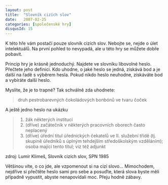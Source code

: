 ```yaml
---
layout: post
title:  "Slovník cizích slov"
date:   2007-02-25
categories: [společenské hry]
disqusId: 15
---
```

K této hře vám postačí pouze slovník cizích slov. Nebojte se, nejde o úlet intelektuálů. Na první pohled to nevypadá, ale u této hry se můžete dobře pobavit.
<!--more-->

Princip hry je krásně jednoduchý. Najdete ve slovníku libovolné heslo. Přečtete jeho definici. Kdo uhodne, o jaké heslo se jedná, získává bod a je další na řadě s výběrem hesla. Pokud nikdo heslo neuhodne, získáváte bod a vybíráte další heslo.

Myslíte, že je to trapné? Tak schválně zda uhodnete:

> druh pestrobarevných čokoládových bonbónů ve tvaru čoček

A ještě jedno heslo na ukázku

> 1) žák některých institucí  
> 2) (dříve) začátečník v některých pracovních oborech často neplacený  
> 3) (dříve) úřední titul úřednických čekatelů ve II. služební třídě (tj. skupině úředníků s úplným tehdejším středoškolským vzděláním); osoba
 mající tento titul; viz též adjunkt

zdroj: Lumír Klimeš, Slovník cizích slov, SPN 1985

Většinou víte, o co jde, ale vzpomenout si na cizí slovo... Mimochodem, nejdříve si přečtěte heslo sami pro sebe a posuďte, která slova byste měli případně vypustit, abyste nenapovídali moc. Přeju hodně zábavy.